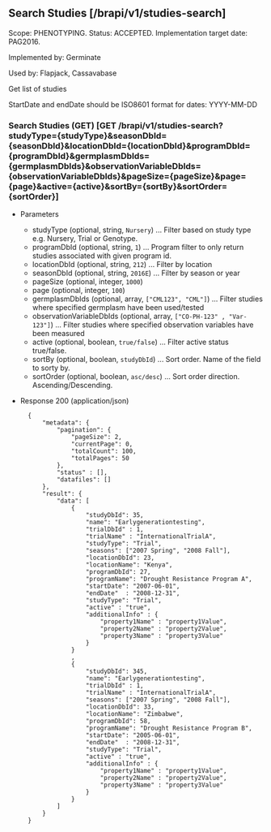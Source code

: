 ## Search Studies [/brapi/v1/studies-search]
Scope: PHENOTYPING.
Status: ACCEPTED.
Implementation target date: PAG2016.

Implemented by: Germinate

Used by: Flapjack, Cassavabase

Get list of studies

StartDate and endDate should be ISO8601 format for dates: YYYY-MM-DD

### Search Studies (GET) [GET /brapi/v1/studies-search?studyType={studyType}&seasonDbId={seasonDbId}&locationDbId={locationDbId}&programDbId={programDbId}&germplasmDbIds={germplasmDbIds}&observationVariableDbIds={observationVariableDbIds}&pageSize={pageSize}&page={page}&active={active}&sortBy={sortBy}&sortOrder={sortOrder}]


+ Parameters
    + studyType (optional, string, `Nursery`) ... Filter based on study type e.g. Nursery, Trial or Genotype.
    + programDbId (optional, string, `1`) ... Program filter to only return studies associated with given program id.
    + locationDbId (optional, string, `212`) ... Filter by location
    + seasonDbId (optional, string, `2016E`) ... Filter by season or year
    + pageSize (optional, integer, `1000`) 
    + page (optional, integer, `100`)
    + germplasmDbIds (optional, array, `["CML123", "CML"]`) ... Filter studies where specified germplasm have been used/tested
    + observationVariableDbIds (optional, array, `["CO-PH-123" , "Var-123"]`) ... Filter studies where specified observation variables have been measured
    + active (optional, boolean, `true/false`) ... Filter active status true/false. 
    + sortBy (optional, boolean, `studyDbId`) ... Sort order. Name of the field to sorty by.
    + sortOrder (optional, boolean, `asc/desc`) ... Sort order direction. Ascending/Descending.
    
+ Response 200 (application/json)

        {
            "metadata": {
                "pagination": {
                    "pageSize": 2,
                    "currentPage": 0,
                    "totalCount": 100,
                    "totalPages": 50
                },
                "status" : [],
                "datafiles": []
            },
            "result": {
                "data": [ 
                    {
                        "studyDbId": 35,
                        "name": "Earlygenerationtesting",
                        "trialDbId" : 1,
                        "trialName" : "InternationalTrialA",
                        "studyType": "Trial",
                        "seasons": ["2007 Spring", "2008 Fall"],
                        "locationDbId": 23,
                        "locationName": "Kenya",
                        "programDbId": 27,
                        "programName": "Drought Resistance Program A",
                        "startDate": "2007-06-01",
                        "endDate"  : "2008-12-31",
                        "studyType": "Trial",
                        "active" : "true", 
                        "additionalInfo" : {
                            "property1Name" : "property1Value",
                            "property2Name" : "property2Value",
                            "property3Name" : "property3Value"
                        }
                    }
                    ,
                    {
                        "studyDbId": 345,
                        "name": "Earlygenerationtesting",
                        "trialDbId" : 1,
                        "trialName" : "InternationalTrialA",
                        "seasons": ["2007 Spring", "2008 Fall"],
                        "locationDbId": 33,
                        "locationName": "Zimbabwe",
                        "programDbId": 58,
                        "programName": "Drought Resistance Program B",
                        "startDate": "2005-06-01",
                        "endDate"  : "2008-12-31",
                        "studyType": "Trial",
                        "active" : "true",
                        "additionalInfo" : {
                            "property1Name" : "property1Value",
                            "property2Name" : "property2Value",
                            "property3Name" : "property3Value"
                        }
                    }
                ]
            }
        }        
